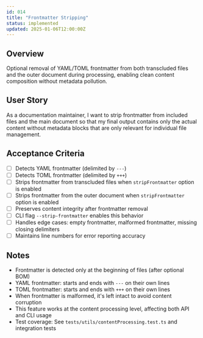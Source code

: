 ```yaml
---
id: 014
title: "Frontmatter Stripping"
status: implemented
updated: 2025-01-06T12:00:00Z
---
```


## Overview

Optional removal of YAML/TOML frontmatter from both transcluded files and the outer document during processing, enabling clean content composition without metadata pollution.

## User Story

As a documentation maintainer, I want to strip frontmatter from included files and the main document so that my final output contains only the actual content without metadata blocks that are only relevant for individual file management.

## Acceptance Criteria

- [ ] Detects YAML frontmatter (delimited by `---`)
- [ ] Detects TOML frontmatter (delimited by `+++`)
- [ ] Strips frontmatter from transcluded files when `stripFrontmatter` option is enabled
- [ ] Strips frontmatter from the outer document when `stripFrontmatter` option is enabled
- [ ] Preserves content integrity after frontmatter removal
- [ ] CLI flag `--strip-frontmatter` enables this behavior
- [ ] Handles edge cases: empty frontmatter, malformed frontmatter, missing closing delimiters
- [ ] Maintains line numbers for error reporting accuracy

## Notes

- Frontmatter is detected only at the beginning of files (after optional BOM)
- YAML frontmatter: starts and ends with `---` on their own lines
- TOML frontmatter: starts and ends with `+++` on their own lines
- When frontmatter is malformed, it's left intact to avoid content corruption
- This feature works at the content processing level, affecting both API and CLI usage
- Test coverage: See `tests/utils/contentProcessing.test.ts` and integration tests